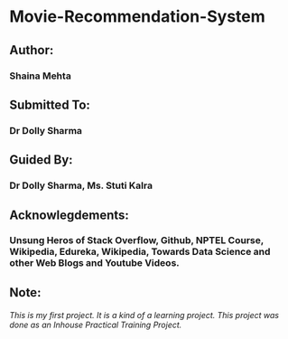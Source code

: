 # Movie-Recommendation-System
## Author:
### Shaina Mehta
## Submitted To:
### Dr Dolly Sharma 
## Guided By:
### Dr Dolly Sharma, Ms. Stuti Kalra
## Acknowlegdements:
### Unsung Heros of Stack Overflow, Github, NPTEL Course, Wikipedia, Edureka, Wikipedia, Towards Data Science and other Web Blogs and Youtube Videos.
## Note:
###### This is my first project. It is a kind of a learning project. This project was done as an Inhouse Practical Training Project.  

